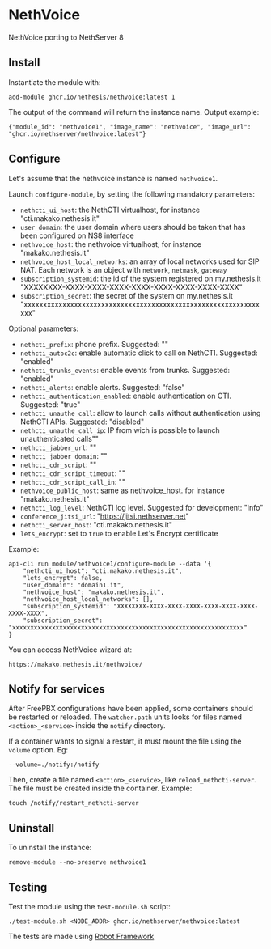 # NethVoice

NethVoice porting to NethServer 8

## Install

Instantiate the module with:

    add-module ghcr.io/nethesis/nethvoice:latest 1

The output of the command will return the instance name.
Output example:

    {"module_id": "nethvoice1", "image_name": "nethvoice", "image_url": "ghcr.io/nethserver/nethvoice:latest"}

## Configure

Let's assume that the nethvoice instance is named `nethvoice1`.

Launch `configure-module`, by setting the following mandatory parameters:
-  `nethcti_ui_host`: the NethCTI virtualhost, for instance "cti.makako.nethesis.it"
-  `user_domain`: the user domain where users should be taken that has been configured on NS8 interface
-  `nethvoice_host`: the nethvoice virtualhost, for instance "makako.nethesis.it"
-  `nethvoice_host_local_networks`: an array of local networks used for SIP NAT. Each network is an object with `network`, `netmask`, `gateway`
-  `subscription_systemid`: the id of the system registered on my.nethesis.it "XXXXXXXX-XXXX-XXXX-XXXX-XXXX-XXXX-XXXX-XXXX-XXXX"
-  `subscription_secret`: the secret of the system on my.nethesis.it "xxxxxxxxxxxxxxxxxxxxxxxxxxxxxxxxxxxxxxxxxxxxxxxxxxxxxxxxxxxxxxxx"

Optional parameters:
-  `nethcti_prefix`: phone prefix. Suggested: ""
-  `nethcti_autoc2c`: enable automatic click to call on NethCTI. Suggested: "enabled"
-  `nethcti_trunks_events`: enable events from trunks. Suggested: "enabled"
-  `nethcti_alerts`: enable alerts. Suggested: "false"
-  `nethcti_authentication_enabled`: enable authentication on CTI. Suggested: "true"
-  `nethcti_unauthe_call`: allow to launch calls without authentication using NethCTI APIs. Suggested: "disabled"
-  `nethcti_unauthe_call_ip`: IP from wich is possible to launch unauthenticated calls""
-  `nethcti_jabber_url`: ""
-  `nethcti_jabber_domain`: ""
-  `nethcti_cdr_script`: ""
-  `nethcti_cdr_script_timeout`: ""
-  `nethcti_cdr_script_call_in`: ""
-  `nethvoice_public_host`: same as nethvoice_host. for instance "makako.nethesis.it"
-  `nethcti_log_level`: NethCTI log level. Suggested for development: "info"
-  `conference_jitsi_url`: "https://jitsi.nethserver.net"
-  `nethcti_server_host`: "cti.makako.nethesis.it"
-  `lets_encrypt`: set to `true` to enable Let's Encrypt certificate

Example:
```
api-cli run module/nethvoice1/configure-module --data '{
    "nethcti_ui_host": "cti.makako.nethesis.it",
    "lets_encrypt": false,
    "user_domain": "domain1.it",
    "nethvoice_host": "makako.nethesis.it",
    "nethvoice_host_local_networks": [],
    "subscription_systemid": "XXXXXXXX-XXXX-XXXX-XXXX-XXXX-XXXX-XXXX-XXXX-XXXX",
    "subscription_secret": "xxxxxxxxxxxxxxxxxxxxxxxxxxxxxxxxxxxxxxxxxxxxxxxxxxxxxxxxxxxxxxxx"
}
```

You can access NethVoice wizard at:
```
https://makako.nethesis.it/nethvoice/
```

## Notify for services

After FreePBX configurations have been applied, some containers should be restarted or reloaded.
The `watcher.path` units looks for files named `<action>_<service>` inside the `notify` directory.

If a container wants to signal a restart, it must mount the file using the `volume` option. Eg:
```
--volume=./notify:/notify
```

Then, create a file named `<action>_<service>`, like `reload_nethcti-server`.
The file must be created inside the container. Example:
```
touch /notify/restart_nethcti-server
```

## Uninstall

To uninstall the instance:

    remove-module --no-preserve nethvoice1

## Testing

Test the module using the `test-module.sh` script:


    ./test-module.sh <NODE_ADDR> ghcr.io/nethserver/nethvoice:latest

The tests are made using [Robot Framework](https://robotframework.org/)

